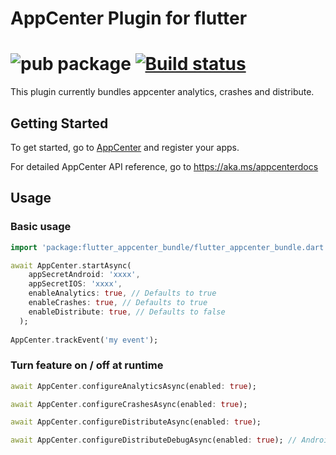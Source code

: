 # AppCenter Plugin for flutter
![pub package](https://img.shields.io/pub/v/flutter_appcenter_bundle.svg)
[![Build status](https://img.shields.io/cirrus/github/hanabi1224/flutter_appcenter_bundle/master)](https://cirrus-ci.com/github/hanabi1224/flutter_appcenter_bundle)
======

This plugin currently bundles appcenter analytics, crashes and distribute. 

## Getting Started

To get started, go to [AppCenter](http://appcenter.ms/apps) and register your apps.

For detailed AppCenter API reference, go to https://aka.ms/appcenterdocs

## Usage

### Basic usage

```dart
import 'package:flutter_appcenter_bundle/flutter_appcenter_bundle.dart';

await AppCenter.startAsync(
    appSecretAndroid: 'xxxx',
    appSecretIOS: 'xxxx',
    enableAnalytics: true, // Defaults to true
    enableCrashes: true, // Defaults to true
    enableDistribute: true, // Defaults to false
  );
  
AppCenter.trackEvent('my event');
```

### Turn feature on / off at runtime

```dart
await AppCenter.configureAnalyticsAsync(enabled: true);

await AppCenter.configureCrashesAsync(enabled: true);

await AppCenter.configureDistributeAsync(enabled: true);

await AppCenter.configureDistributeDebugAsync(enabled: true); // Android Only
```

